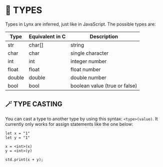 # 🔣 TYPES

Types in Lynx are inferred, just like in JavaScript. The possible types are:

| Type | Equivalent in C | Description |
| --- | --- | --- |
| str | char[] | string |
| char | char | single character |
| int | int | integer number |
| float | float | float number |
| double | double | double number |
| bool | bool | boolean value (true or false) |

## 🪄 TYPE CASTING

You can cast a type to another type by using this syntax: `<type>(value)`. It currently only works for assign statements like the one below:

```tsx
let x = "1"
let y = "1"

x = <int>(x)
y = <int>(y)

std.print(x + y);
```